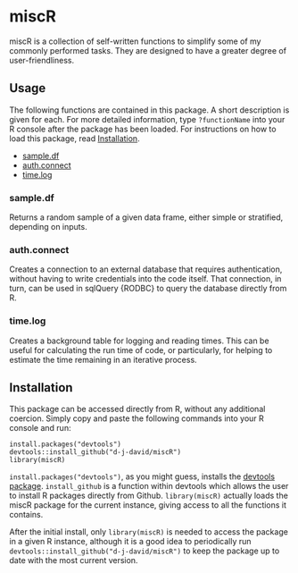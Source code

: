 # miscR

miscR is a collection of self-written functions to simplify some of my commonly performed tasks. 
They are designed to have a greater degree of user-friendliness.

## Usage

The following functions are contained in this package. A short description is given for each. For 
more detailed information, type `?functionName` into your R console after the package has been 
loaded. For instructions on how to load this package, read [Installation](#installation).

* [sample.df](#sampledf)
* [auth.connect](#authconnect)
* [time.log](#timelog)

### sample.df

Returns a random sample of a given data frame, either simple or stratified, depending on inputs. 

### auth.connect

Creates a connection to an external database that requires authentication, without having to write
credentials into the code itself. That connection, in turn, can be used in sqlQuery {RODBC} to query 
the database directly from R.

### time.log

Creates a background table for logging and reading times. This can be useful for calculating the run
time of code, or particularly, for helping to estimate the time remaining in an iterative process.

## Installation

This package can be accessed directly from R, without any additional coercion. Simply copy and 
paste the following commands into your R console and run:

```
install.packages("devtools")  
devtools::install_github("d-j-david/miscR")  
library(miscR)
```

`install.packages("devtools")`, as you might guess, installs the [devtools package](https://github.com/hadley/devtools). 
`install_github` is a function within devtools which allows the user to install R packages directly 
from Github. `library(miscR)` actually loads the miscR package for the current instance, giving 
access to all the functions it contains.

After the initial install, only `library(miscR)` is needed to access the package in a given R 
instance, although it is a good idea to periodically run `devtools::install_github("d-j-david/miscR")` 
to keep the package up to date with the most current version.
